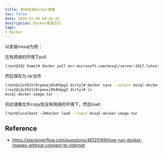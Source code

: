 ```yaml
---
title: 离线安装Docker镜像
toc: false
date: 2020-01-09 08:44:43
description: Docker傻逼日记
tags:
- Docker
---
```


以安装mssql为例：

在有网络的环境下pull

```bash
[root@192 home]# docker pull mcr.microsoft.com/mssql/server:2017-latest
```

然后保存为.tar文件

```bash
[root@iZuf61ti9rpeooj054hbpgZ dirty]# docker save --output mssql-docker-image.tar mcr.microsoft.com/mssql/server 
[root@iZuf61ti9rpeooj054hbpgZ dirty]# ls
mssql-docker-image.tar
```

将此镜像文件copy到没有网络的环境下，然后load

```bash
[root@localhost ~]#docker load --input mssql-docker-image.tar
```

## Reference

-  https://stackoverflow.com/questions/48125169/how-run-docker-images-without-connect-to-internet 